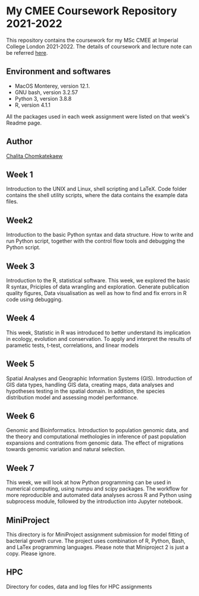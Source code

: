 # My CMEE Coursework Repository 2021-2022

This repository contains the coursework for my MSc CMEE at Imperial College London 2021-2022. The details of coursework and lecture note can be referred [here](https://mhasoba.github.io/TheMulQuaBio/intro.html).

## Environment and softwares

- MacOS Monterey, version  12.1.
- GNU bash, version 3.2.57
- Python 3, version 3.8.8
- R, version 4.1.1

All the packages used in each week assignment were listed on that week's Readme page.

## Author

[Chalita Chomkatekaew](https://orcid.org/0000-0003-2543-1045/) 

## Week 1

Introduction to the UNIX and Linux, shell scripting and LaTeX. Code folder contains the shell utility scripts, where the data contains the example data files.

## Week2

Introduction to the basic Python syntax and data structure. How to write and run Python script, together with the control flow tools and debugging the Python script.
 
## Week 3

Introduction to the R, statistical software. This week, we explored the basic R syntax, Priciples of data wrangling and exploration. Generate publication quality figures, Data visualisation as well as how to find and fix errors in R code using debugging.

## Week 4

This week, Statistic in R was introduced to better understand its implication in ecology, evolution and conservation. To apply and interpret the results of parametic tests, t-test, correlations, and linear models

## Week 5

Spatial Analyses and Geographic Information Systems (GIS). Introduction of GIS data types, handling GIS data, creating maps, data analyses and hypotheses testing in the spatial domain. In addition, the species distribution model and assessing model performance.

## Week 6

Genomic and Bioinformatics. Introduction to population genomic data, and the theory and computational methologies in inference of past population expansions and contrations from genomic data. The effect of migrations towards genomic variation and natural selection.


## Week 7

This week, we will look at how Python programming can be used in numerical computing, using numpu and scipy packages. The workflow for more reproducible and automated data analyses across R and Python using subprocess module, followed by the introduction into Jupyter notebook.

## MiniProject

This directory is for MiniProject assignment submission for model fitting of bacterial growth curve. The project uses combination of R, Python, Bash, and LaTex programming languages. Please note that Miniproject 2 is just a copy. Please ignore.

## HPC

Directory for codes, data and log files for HPC assignments
